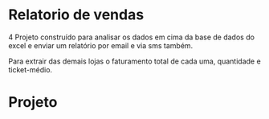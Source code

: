 #  Relatorio de vendas
4
Projeto construído para analisar os dados em cima da base de dados do excel e enviar um relatório por email e via sms também.

Para extrair das demais lojas o faturamento total de cada uma, quantidade e ticket-médio.

#  Projeto

